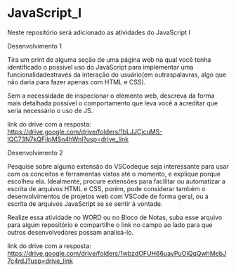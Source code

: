 # JavaScript_I
Neste repositório será adicionado as atividades do JavaScript I


Desenvolvimento 1

Tira um print de alguma seção de uma página web na qual você tenha identificado o possível uso do JavaScript para implementar uma funcionalidadeatravés da interação do usuário(em outraspalavras, algo que não daria para fazer apenas com HTML e CSS).

Sem a necessidade de inspecionar o elemento web, descreva da forma mais detalhada possível o comportamento que leva você a acreditar que seria necessário o uso de JS.

link do drive com a resposta: https://drive.google.com/drive/folders/1bLJJCjcuMS-lQC73N7kQFilpMSn4hWnl?usp=drive_link



Desenvolvimento 2

Pesquise sobre alguma extensão do VSCodeque seja interessante para usar com os conceitos e ferramentas vistos até o momento, e explique porque escolheu ela. Idealmente, procure extensões para facilitar ou automatizar a escrita de arquivos HTML e CSS, porém, pode considerar também o desenvolvimentos de projetos web com VSCode de forma geral, ou a escrita de arquivos JavaScript se se sentir à vontade.

Realize essa atividade no WORD ou no Bloco de Notas, suba esse arquivo para algum repositório e compartilhe o link no campo ao lado para que outros desenvolvedores possam analisá-lo.

link do drive com a resposta: https://drive.google.com/drive/folders/1wbzdOFUH66uayPuOIQqQwhMebJ7c4rdJ?usp=drive_link
